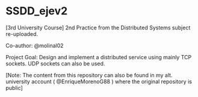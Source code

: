 # SSDD_ejev2
[3rd University Course] 2nd Practice from the Distributed Systems subject re-uploaded.

Co-author: @molinal02

Project Goal: Design and implement a distributed service using mainly TCP sockets. UDP sockets can also be used.

[Note: The content from this repository can also be found in my alt. university account ( @EnriqueMorenoG88 ) where the original repository is public]
